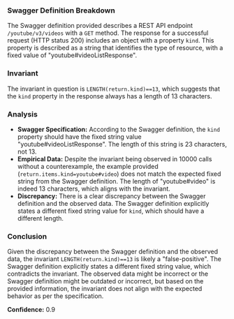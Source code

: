 ### Swagger Definition Breakdown
The Swagger definition provided describes a REST API endpoint `/youtube/v3/videos` with a `GET` method. The response for a successful request (HTTP status 200) includes an object with a property `kind`. This property is described as a string that identifies the type of resource, with a fixed value of "youtube#videoListResponse".

### Invariant
The invariant in question is `LENGTH(return.kind)==13`, which suggests that the `kind` property in the response always has a length of 13 characters.

### Analysis
- **Swagger Specification:** According to the Swagger definition, the `kind` property should have the fixed string value "youtube#videoListResponse". The length of this string is 23 characters, not 13.
- **Empirical Data:** Despite the invariant being observed in 10000 calls without a counterexample, the example provided (`return.items.kind=youtube#video`) does not match the expected fixed string from the Swagger definition. The length of "youtube#video" is indeed 13 characters, which aligns with the invariant.
- **Discrepancy:** There is a clear discrepancy between the Swagger definition and the observed data. The Swagger definition explicitly states a different fixed string value for `kind`, which should have a different length.

### Conclusion
Given the discrepancy between the Swagger definition and the observed data, the invariant `LENGTH(return.kind)==13` is likely a "false-positive". The Swagger definition explicitly states a different fixed string value, which contradicts the invariant. The observed data might be incorrect or the Swagger definition might be outdated or incorrect, but based on the provided information, the invariant does not align with the expected behavior as per the specification.

**Confidence:** 0.9
